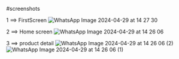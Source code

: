 #screenshots

1 ==> FirstScreen
 ![WhatsApp Image 2024-04-29 at 14 27 30](https://github.com/bouaouinemgithub/ApplicationCar/assets/117988160/7d99e681-35c1-4caa-b82f-6889f50e792b)

 2 ==> Home screen
 ![WhatsApp Image 2024-04-29 at 14 26 06](https://github.com/bouaouinemgithub/ApplicationCar/assets/117988160/cd78805e-8c04-48e3-b5fd-69e57b423a24)

 3 ==>  product detail
 ![WhatsApp Image 2024-04-29 at 14 26 06 (2)](https://github.com/bouaouinemgithub/ApplicationCar/assets/117988160/d1a80486-8b51-42cf-ab88-1b78e7c7aace) 
 ![WhatsApp Image 2024-04-29 at 14 26 06 (1)](https://github.com/bouaouinemgithub/ApplicationCar/assets/117988160/01d41503-78ce-45c5-9917-a4469032bebe)
